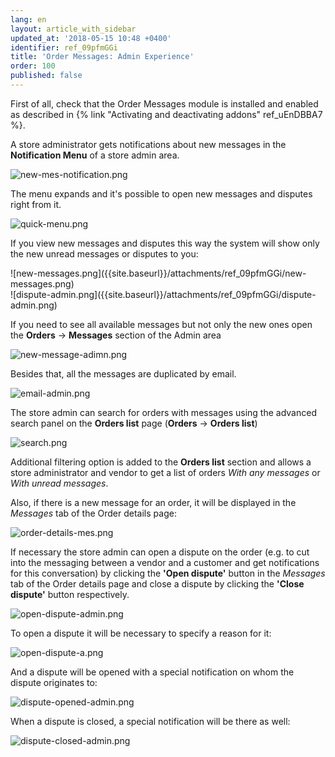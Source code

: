 ```yaml
---
lang: en
layout: article_with_sidebar
updated_at: '2018-05-15 10:48 +0400'
identifier: ref_09pfmGGi
title: 'Order Messages: Admin Experience'
order: 100
published: false
---
```

First of all, check that the Order Messages module is installed and enabled as described in {% link "Activating and deactivating addons" ref_uEnDBBA7 %}.

A store administrator gets notifications about new messages in the **Notification Menu** of a store admin area.

  ![new-mes-notification.png]({{site.baseurl}}/attachments/ref_09pfmGGi/new-mes-notification.png)

The menu expands and it's possible to open new messages and disputes right from it.

  ![quick-menu.png]({{site.baseurl}}/attachments/ref_09pfmGGi/quick-menu.png)

If you view new messages and disputes this way the system will show only the new unread messages or disputes to you:
  
  <div class="ui stackable two column grid">
  <div class="column" markdown="span">![new-messages.png]({{site.baseurl}}/attachments/ref_09pfmGGi/new-messages.png)</div>
  <div class="column" markdown="span">![dispute-admin.png]({{site.baseurl}}/attachments/ref_09pfmGGi/dispute-admin.png)</div>
</div>

If you need to see all available messages but not only the new ones open the **Orders** -> **Messages** section of the Admin area

  ![new-message-adimn.png]({{site.baseurl}}/attachments/ref_09pfmGGi/new-message-adimn.png)

Besides that, all the messages are duplicated by email.

  ![email-admin.png]({{site.baseurl}}/attachments/ref_09pfmGGi/email-admin.png)

The store admin can search for orders with messages using the advanced search panel on the **Orders list** page (**Orders** -> **Orders list**)
  
  ![search.png]({{site.baseurl}}/attachments/ref_09pfmGGi/search.png)

Additional filtering option is added to the **Orders list** section and allows a store administrator and vendor to get a list of orders _With any messages_ or _With unread messages_.

Also, if there is a new message for an order, it will be displayed in the _Messages_ tab of the Order details page:

![order-details-mes.png]({{site.baseurl}}/attachments/ref_09pfmGGi/order-details-mes.png)

If necessary the store admin can open a dispute on the order (e.g. to cut into the messaging between a vendor and a customer and get notifications for this conversation) by clicking the **'Open dispute'** button in the _Messages_ tab of the Order details page and close a dispute by clicking the **'Close dispute'** button respectively.

![open-dispute-admin.png]({{site.baseurl}}/attachments/ref_09pfmGGi/open-dispute-admin.png)

To open a dispute it will be necessary to specify a reason for it:

![open-dispute-a.png]({{site.baseurl}}/attachments/ref_09pfmGGi/open-dispute-a.png)

And a dispute will be opened with a special notification on whom the dispute originates to:

![dispute-opened-admin.png]({{site.baseurl}}/attachments/ref_09pfmGGi/dispute-opened-admin.png)

When a dispute is closed, a special notification will be there as well:

![dispute-closed-admin.png]({{site.baseurl}}/attachments/ref_09pfmGGi/dispute-closed-admin.png)
